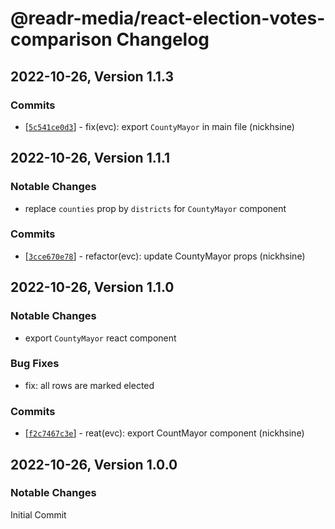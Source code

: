 # @readr-media/react-election-votes-comparison Changelog

## 2022-10-26, Version 1.1.3
### Commits
* \[[`5c541ce0d3`](https://github.com/readr-media/react-election-votes-comparison/commit/5c541ce0d3)] - fix(evc): export `CountyMayor` in main file (nickhsine)

## 2022-10-26, Version 1.1.1
### Notable Changes
- replace `counties` prop by `districts` for `CountyMayor` component

### Commits
* \[[`3cce670e78`](https://github.com/readr-media/react-election-votes-comparison/commit/3cce670e78)] - refactor(evc): update CountyMayor props (nickhsine)

## 2022-10-26, Version 1.1.0
### Notable Changes
- export `CountyMayor` react component

### Bug Fixes
- fix: all rows are marked elected

### Commits
* \[[`f2c7467c3e`](https://github.com/readr-media/react-election-votes-comparison/commit/f2c7467c3e)] - reat(evc): export CountMayor component (nickhsine)

## 2022-10-26, Version 1.0.0
### Notable Changes
Initial Commit
